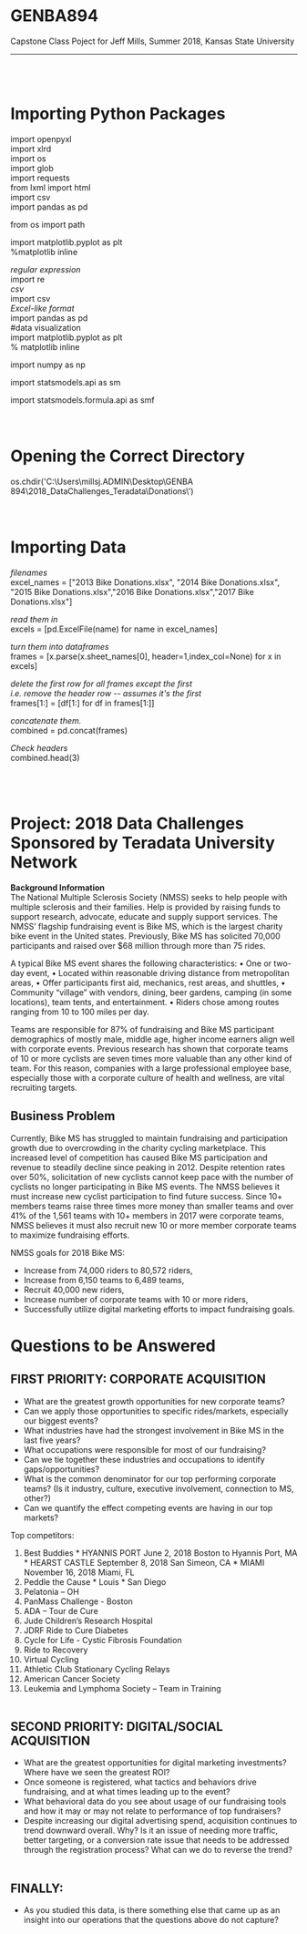 # GENBA894
Capstone Class Poject for Jeff Mills,
Summer 2018,
Kansas State University
***
<br><br>
# Importing Python Packages
   import openpyxl <br>
   import xlrd <br>
   import os <br>
import glob <br>
import requests <br>
from lxml import html <br>
import csv <br>
import pandas as pd <br>

from os import path <br>

import matplotlib.pyplot as plt <br>
%matplotlib inline <br>


*regular expression*  <br>
import re  <br>
*csv*  <br>
import csv  <br>
*Excel-like format*  <br>
import pandas as pd <br>
#data visualization <br>
import matplotlib.pyplot as plt <br>
% matplotlib inline <br>

import numpy as np  <br>

import statsmodels.api as sm  <br>

import statsmodels.formula.api as smf
<BR> <br> <br>
# Opening the Correct Directory
os.chdir('C:\\Users\\millsj.ADMIN\\Desktop\\GENBA 894\\2018_DataChallenges_Teradata\\Donations\\')
 <br> <br>  <br>
# Importing Data
*filenames* <br>
excel_names = ["2013 Bike Donations.xlsx", "2014 Bike Donations.xlsx", "2015 Bike Donations.xlsx","2016 Bike Donations.xlsx","2017 Bike Donations.xlsx"] <br>

*read them in* <br>
excels = [pd.ExcelFile(name) for name in excel_names] <br>

*turn them into dataframes* <br>
frames = [x.parse(x.sheet_names[0], header=1,index_col=None) for x in excels] <br>

*delete the first row for all frames except the first <br>
i.e. remove the header row -- assumes it's the first* <br>
frames[1:] = [df[1:] for df in frames[1:]] <br>

*concatenate them.* <br>
combined = pd.concat(frames) <br>

*Check headers* <br>
combined.head(3)   <br> <br><br> <br>



# Project: 2018 Data Challenges Sponsored by Teradata University Network
<b>Background Information</b><br> 
The National Multiple Sclerosis Society (NMSS) seeks to help people with multiple sclerosis and their families. Help is provided by raising funds to support research, advocate, educate and supply support services. The NMSS’ flagship fundraising event is Bike MS, which is the largest charity bike event in the United states. Previously, Bike MS has solicited 70,000 participants and raised over $68 million through more than 75 rides.<br>


A typical Bike MS event shares the following characteristics:
•	One or two-day event,
•	Located within reasonable driving distance from metropolitan areas,
•	Offer participants first aid, mechanics, rest areas, and shuttles, 
•	Community “village” with vendors, dining, beer gardens, camping (in some locations), team tents, and entertainment. 
•	Riders chose among routes ranging from 10 to 100 miles per day.


Teams are responsible for 87% of fundraising and Bike MS participant demographics of mostly male, middle age, higher income earners align well with corporate events. Previous research has shown that corporate teams of 10 or more cyclists are seven times more valuable than any other kind of team. For this reason, companies with a large professional employee base, especially those with a corporate culture of health and wellness, are vital recruiting targets. 


## Business Problem
Currently, Bike MS has struggled to maintain fundraising and participation growth due to overcrowding in the charity cycling marketplace. This increased level of competition has caused Bike MS participation and revenue to steadily decline since peaking in 2012. Despite retention rates over 50%, solicitation of new cyclists cannot keep pace with the number of cyclists no longer participating in Bike MS events. The NMSS believes it must increase new cyclist participation to find future success. Since 10+ members teams raise three times more money than smaller teams and over 41% of the 1,561 teams with 10+ members in 2017 were corporate teams, NMSS believes it must also recruit new 10 or more member corporate teams to maximize fundraising efforts. 


NMSS goals for 2018 Bike MS:

  * Increase from 74,000 riders to 80,572 riders,
  * Increase from 6,150 teams to 6,489 teams,
  * Recruit 40,000 new riders,
  * Increase number of corporate teams with 10 or more riders, 
  * Successfully utilize digital marketing efforts to impact fundraising goals.

# Questions to be Answered



## FIRST PRIORITY: CORPORATE ACQUISITION
  * What are the greatest growth opportunities for new corporate teams?
  * Can we apply those opportunities to specific rides/markets, especially our biggest events?
  * What industries have had the strongest involvement in Bike MS in the last five years?
  * What occupations were responsible for most of our fundraising?
  * Can we tie together these industries and occupations to identify gaps/opportunities?
  * What is the common denominator for our top performing corporate teams? (Is it industry, culture, executive involvement, connection to MS, other?)
  * Can we quantify the effect competing events are having in our top markets? 
  
  
Top competitors:
   1. Best Buddies
     * HYANNIS PORT June 2, 2018 Boston to Hyannis Port, MA
     * HEARST CASTLE September 8, 2018 San Simeon, CA
     * MIAMI November 16, 2018 Miami, FL
   2. Peddle the Cause
     * Louis
     * San Diego
   3. Pelatonia – OH
   4. PanMass Challenge - Boston
   5. ADA – Tour de Cure
   6. Jude Children’s Research Hospital
   7. JDRF Ride to Cure Diabetes
   8. Cycle for Life - Cystic Fibrosis Foundation
   9. Ride to Recovery
   10. Virtual Cycling
   11. Athletic Club Stationary Cycling Relays
   12. American Cancer Society
   13. Leukemia and Lymphoma Society – Team in Training
   <br><br>
   
## SECOND PRIORITY: DIGITAL/SOCIAL ACQUISITION
  * What are the greatest opportunities for digital marketing investments? Where have we seen the greatest ROI?
  * Once someone is registered, what tactics and behaviors drive fundraising, and at what times leading up to the event?
  * What behavioral data do you see about usage of our fundraising tools and how it may or may not relate to performance of top fundraisers?
  * Despite increasing our digital advertising spend, acquisition continues to trend downward overall. Why? Is it an issue of needing more traffic, better targeting, or a conversion rate issue that needs to be addressed through the registration process? What can we do to reverse the trend?
   <br><br>
## FINALLY:
  * As you studied this data, is there something else that came up as an insight into our operations that the questions above do not capture? 
   

